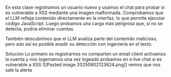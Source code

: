 En esta clase registramos un usuario nuevo y usamos el chat para probar si es vulnerable a XSS mediante una imagen malformada. Comprobamos que el LLM refleja contenido directamente en la interfaz, lo que permite ejecutar código JavaScript. Luego probamos una carga más peligrosa que, si no se detecta, podría eliminar cuentas.

También descubrimos que el LLM analiza parte del contenido malicioso, pero aún así es posible evadir su detección con ingeniería en el texto.

Solucion
Lo primero es registrarnos no comparten un email client activamos la cuenta y nos logemamos
una vez logeado probamos en e live chat si es vulnerable a XSS
![[Pasted image 20250902123624.png]]
vemos que nos sale la alerta
